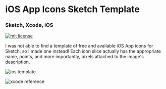 # iOS App Icons Sketch Template 

### Sketch, Xcode, iOS

<a href="https://opensource.org/licenses/MIT"><img src="https://img.shields.io/badge/mit-license-brightgreen.svg" alt="mit license"></a>

I was not able to find a template of free and available iOS App icons for Sketch, so I made one instead! 
Each icon slice actually has the appropriate name, points, and more importantly, pixels attached to the image's description.

![ios template](https://github.com/kairaygun/ios_app_icons_template/blob/master/images/ios_template_preview.png)

![xcode reference](https://github.com/kairaygun/ios_app_icons_template/blob/master/images/Xcode_app_icons_reference.png)